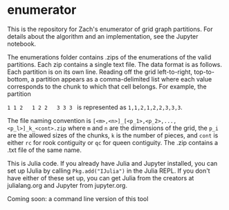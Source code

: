 # enumerator

This is the repository for Zach's enumerator of grid graph partitions.
For details about the algorithm and an implementation, see the Jupyter notebook.

The enumerations folder contains .zips of the enumerations of the valid partitions.  Each zip contains a single text file.
The data format is as follows.  Each partition is on its own line.  Reading off the grid left-to-right, top-to-bottom,
a partition appears as a comma-delimited list where each value corresponds to the chunk to which that cell belongs.  For
example, the partition

`1 1 2  
1 2 2  
3 3 3
`
is represented as `1,1,2,1,2,2,3,3,3`.

The file naming convention is `[<m>,<n>]_[<p_1>,<p_2>,...,<p_l>]_k_<cont>.zip` where `m` and `n` are the 
dimensions of the grid, the `p_i` are the allowed sizes of the chunks, `k` is the number of pieces, and 
`cont` is either `rc` for rook contiguity or `qc` for queen contiguity.  The .zip contains a .txt file of 
the same name.

This is Julia code.  If you already have Julia and Jupyter installed, you can
set up IJulia by calling `Pkg.add("IJulia")` in the Julia REPL.  If you don't
have either of these set up, you can get Julia from the creators at julialang.org
and Jupyter from jupyter.org.

Coming soon: a command line version of this tool
